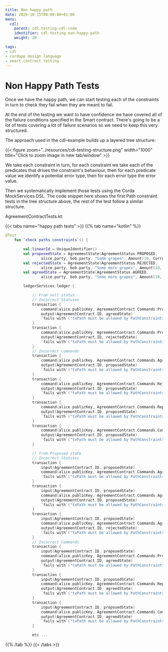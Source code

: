 ```yaml
---
title: Non happy path
date: 2020-10-15T00:00:00+01:00
menu:
  cdl:
    parent: cdl-testing-cdl-code
    identifier: cdl-testing-non-happy-path
    weight: 20

tags:
- cdl
- cordapp design language
- smart contract testing
---
```


# Non Happy Path Tests

Once we have the happy path, we can start testing each of the constraints in turn to check they fail when they are meant to fail.

At the end of the testing we want to have confidence we have covered all of the failure conditions specified in the Smart contract. There's going to be a lot of tests covering a lot of failure scenarios so we need to keep this very structured.

The approach used in the cdl-example builds up a layered tree structure:

{{< figure zoom="../resources/cdl-testing-structure.png" width="1000" title="Click to zoom image in new tab/window" >}}

We take each constraint in turn, for each constraint we take each of the predicates that drives the constraint's behaviour, then for each predicate value we identify a potential error type, then for each error type the error value.

Then we systematically implement those tests using the Corda MockServices DSL. The code snippet here shows the first Path constraint tests in the tree structure above, the rest of the test follow a similar structure.

AgreementContractTests.kt:

{{< tabs name="happy path tests" >}}
{{% tab name="kotlin" %}}
```kotlin
@Test
    fun `check paths constraints`() {

        val linearId = UniqueIdentifier()
        val proposedState = AgreementState(AgreementStatus.PROPOSED,
                alice.party, bob.party, "Some grapes", Amount(10, Currency.getInstance("GBP")), alice.party, bob.party, linearId = linearId)
        val rejectedState = AgreementState(AgreementStatus.REJECTED,
                alice.party, bob.party, "Some more grapes", Amount(10, Currency.getInstance("GBP")), alice.party, bob.party, "I don't like grapes", alice.party, linearId = linearId)
        val agreedState = AgreementState(AgreementStatus.AGREED,
                alice.party, bob.party, "Some more grapes", Amount(10, Currency.getInstance("GBP")), alice.party, bob.party, linearId = linearId)

        ledgerServices.ledger {

            // From null status
            // Incorrect Statuses
            transaction {
                command(alice.publicKey, AgreementContract.Commands.Propose())
                output(AgreementContract.ID, agreedState)
                `fails with`("txPath must be allowed by PathConstraints for inputStatus null.")
            }
            transaction {
                command(alice.publicKey, AgreementContract.Commands.Propose())
                output(AgreementContract.ID, rejectedState)
                `fails with`("txPath must be allowed by PathConstraints for inputStatus null.")
            }
            // Incorrect Commands
            transaction {
                command(alice.publicKey, AgreementContract.Commands.Agree())
                output(AgreementContract.ID, proposedState)
                `fails with`("txPath must be allowed by PathConstraints for inputStatus null.")
            }
            transaction {
                command(alice.publicKey, AgreementContract.Commands.Reject())
                output(AgreementContract.ID, proposedState)
                `fails with`("txPath must be allowed by PathConstraints for inputStatus null.")
            }
            transaction {
                command(alice.publicKey, AgreementContract.Commands.Repropose())
                output(AgreementContract.ID, proposedState)
                `fails with`("txPath must be allowed by PathConstraints for inputStatus null.")
            }
            transaction {
                command(alice.publicKey, AgreementContract.Commands.Complete())
                output(AgreementContract.ID, proposedState)
                `fails with`("txPath must be allowed by PathConstraints for inputStatus null.")
            }

            // from Proposed state
            // Incorrect Statuses
            transaction {
                input(AgreementContract.ID, proposedState)
                command(alice.publicKey, AgreementContract.Commands.Agree())
                `fails with`("txPath must be allowed by PathConstraints for inputStatus PROPOSED.")
            }
            transaction {
                input(AgreementContract.ID, proposedState)
                command(alice.publicKey, AgreementContract.Commands.Agree())
                output(AgreementContract.ID, proposedState)
                `fails with`("txPath must be allowed by PathConstraints for inputStatus PROPOSED.")
            }
            transaction {
                input(AgreementContract.ID, proposedState)
                command(alice.publicKey, AgreementContract.Commands.Agree())
                output(AgreementContract.ID, rejectedState)
                `fails with`("txPath must be allowed by PathConstraints for inputStatus PROPOSED.")
            }
            // Incorrect Commands
            transaction {
                input(AgreementContract.ID, proposedState)
                command(alice.publicKey, AgreementContract.Commands.Propose())
                output(AgreementContract.ID, agreedState)
                `fails with`("txPath must be allowed by PathConstraints for inputStatus PROPOSED.")
            }
            transaction {
                input(AgreementContract.ID, proposedState)
                command(alice.publicKey, AgreementContract.Commands.Repropose())
                output(AgreementContract.ID, agreedState)
                `fails with`("txPath must be allowed by PathConstraints for inputStatus PROPOSED.")
            }
            transaction {
                input(AgreementContract.ID, proposedState)
                command(alice.publicKey, AgreementContract.Commands.Complete())
                output(AgreementContract.ID, agreedState)
                `fails with`("txPath must be allowed by PathConstraints for inputStatus PROPOSED.")
            }

            etc ...


```
{{% /tab %}}
{{< /tabs >}}
